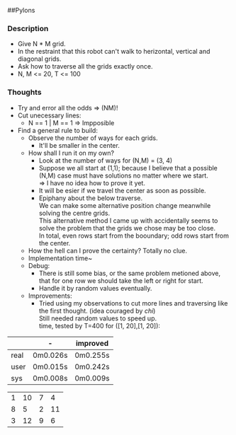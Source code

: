 ##Pylons  

### Description


* Give N * M grid.	
* In the restraint that this robot can't walk to herizontal, vertical and diagonal grids.
* Ask how to traverse all the grids exactly once.
* N, M <= 20, T <= 100

### Thoughts

* Try and error all the odds => (NM)!
* Cut unecessary lines:
	* N == 1 | M == 1  => Impposible
* Find a general rule to build:
	* Observe the number of ways for each grids.
		* It'll be smaller in the center.
	* How shall I run it on my own?
		* Look at the number of ways for (N,M) = (3, 4)
		* Suppose we all start at (1,1); because I believe that a possible (N,M) case must have solutions no matter where we start. 	
		=> I have no idea how to prove it yet.
		* It will be esier if we travel the center as soon as possible.		
		* Epiphany about the below traverse.	
		We can make some alternative position change meanwhile solving the centre grids.	
		This alternative method I came up with accidentally seems to solve the problem that the grids we chose may be too close.	
		In total, even rows start from the booundary; odd rows start from the center.	
	* How the hell can I prove the certainty? Totally no clue.
	* Implementation time~
	* Debug:
		* There is still some bias, or the same problem metioned above, that for one row we should take the left or right for start.	
		* Handle it by random values eventually.
	* Improvements:
		* Tried using my observations to cut more lines and traversing like the first thought. (idea couraged by _chi_)		
		Still needed random values to speed up.		
		time, tested by T=400 for ([1, 20],[1, 20]):	
			
|      | -  | improved |
|---   |---|---|
| real | 0m0.026s | 0m0.255s |
| user | 0m0.015s | 0m0.242s | 
| sys  | 0m0.008s | 0m0.009s |
		
		

|   |   |   |   |
|---|---|---|---|
| 1 | 10 | 7 | 4 |
| 8 | 5 | 2 |  11 | 
| 3 | 12 | 9 | 6 | 
	



